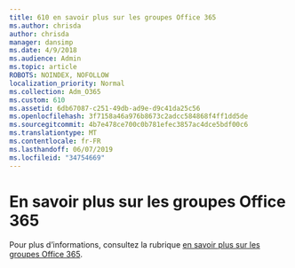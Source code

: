 ```yaml
---
title: 610 en savoir plus sur les groupes Office 365
ms.author: chrisda
author: chrisda
manager: dansimp
ms.date: 4/9/2018
ms.audience: Admin
ms.topic: article
ROBOTS: NOINDEX, NOFOLLOW
localization_priority: Normal
ms.collection: Adm_O365
ms.custom: 610
ms.assetid: 6db67087-c251-49db-ad9e-d9c41da25c56
ms.openlocfilehash: 3f7158a46a976b8673c2adcc584868f4ff1dd5de
ms.sourcegitcommit: 4b7e478ce700c0b781efec3857ac4dce5bdf00c6
ms.translationtype: MT
ms.contentlocale: fr-FR
ms.lasthandoff: 06/07/2019
ms.locfileid: "34754669"
---
```

# <a name="learn-about-office-365-groups"></a>En savoir plus sur les groupes Office 365

Pour plus d’informations, consultez la rubrique [en savoir plus sur les groupes Office 365](https://support.office.com/article/b565caa1-5c40-40ef-9915-60fdb2d97fa2).
